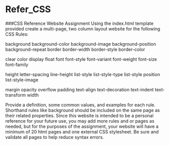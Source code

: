 # Refer_CSS

###CSS Reference Website Assignment
Using the index.html template provided create a multi-page, two column layout website for the following CSS Rules:

background
	background-color
	background-image
	background-position
	background-repeat
border
	border-width
	border-style
	border-color

clear
color
display
float
font
	font-style
	font-variant
	font-weight
	font-size
	font-family

height
letter-spacing
line-height
list-style
	list-style-type
	list-style position
	list-style-image

margin
opacity
overflow
padding
text-align
text-decoration
text-indent
text-transform
width
 
Provide a definition, some common values, and examples for each rule. Shorthand rules like background should be included on the same page as their related properties. Since this website is intended to be a personal reference for your future use, you may add more rules and or pages as needed, but for the purposes of the assignment, your website will have a minimum of 20 html pages and one external CSS stylesheet. Be sure and validate all pages to help reduce syntax errors.
